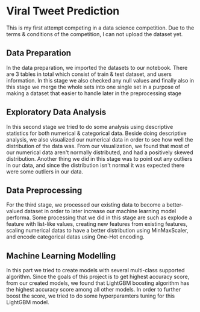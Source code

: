 # Viral Tweet Prediction
This is my first attempt competing in a data science competition. Due to the terms &amp; conditions of the competition, I can not upload the dataset yet.
## Data Preparation
In the data preparation, we imported the datasets to our notebook. There are 3 tables in total which consist of train & test dataset, and users information. In this stage we also checked any null values and finally also in this stage we merge the whole sets into one single set in a purpose of making a dataset that easier to handle later in the preprocessing stage

## Exploratory Data Analysis
In this second stage we tried to do some analysis using descriptive statistics for both numerical & categorical data. Beside doing descriptive analysis, we also visualized our numerical data in order to see how well the distribution of the data was. From our visualization, we found that most of our numerical data aren't normally distributed, and had a positively skewed distribution. Another thing we did in this stage was to point out any outliers in our data, and since the distribution isn't normal it was expected there were some outliers in our data.

## Data Preprocessing
For the third stage, we processed our existing data to become a better-valued dataset in order to later increase our machine learning model performa. Some processing that we did in this stage are such as explode a feature with list-like values, creating new features from existing features, scaling numerical datas to have a better distribution using MinMaxScaler, and encode categorical datas using One-Hot encoding.

## Machine Learning Modelling
In this part we tried to create models with several multi-class supported algorithm. Since the goals of this project is to get highest accuracy score, from our created models, we found that LightGBM boosting algorithm has the highest accuracy score among all other models. In order to further boost the score, we tried to do some hyperparamters tuning for this LightGBM model.
